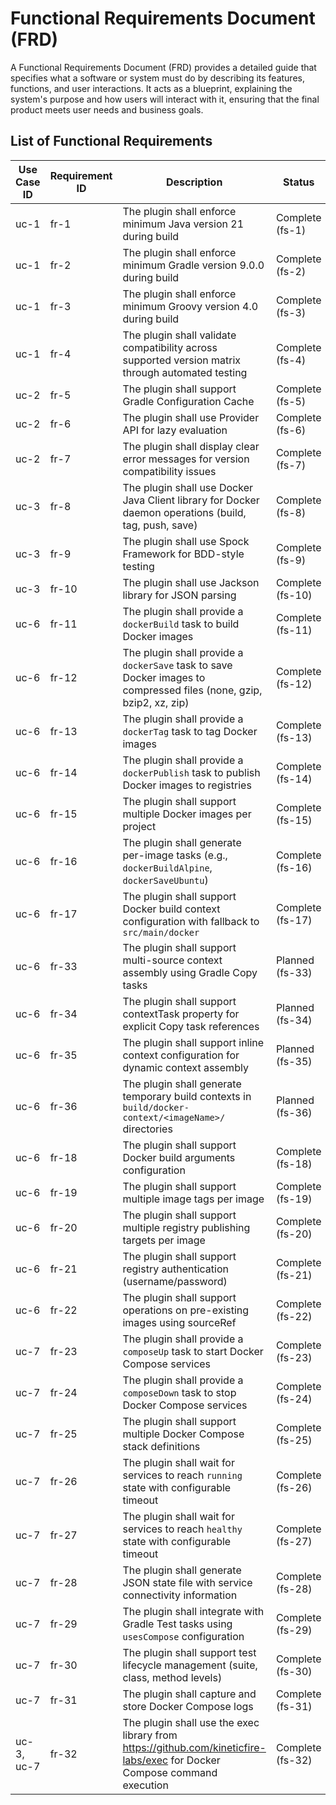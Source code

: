 # Functional Requirements Document (FRD)

A Functional Requirements Document (FRD) provides a detailed guide that specifies what a software or system must do by 
describing its features, functions, and user interactions. It acts as a blueprint, explaining the system's purpose and 
how users will interact with it, ensuring that the final product meets user needs and business goals.

## List of Functional Requirements

| Use Case ID | Requirement ID | Description                                                                                                              | Status           |
|-------------|----------------|--------------------------------------------------------------------------------------------------------------------------|------------------|
| uc-1        | fr-1           | The plugin shall enforce minimum Java version 21 during build                                                            | Complete (fs-1)  |
| uc-1        | fr-2           | The plugin shall enforce minimum Gradle version 9.0.0 during build                                                       | Complete (fs-2)  |
| uc-1        | fr-3           | The plugin shall enforce minimum Groovy version 4.0 during build                                                         | Complete (fs-3)  |
| uc-1        | fr-4           | The plugin shall validate compatibility across supported version matrix through automated testing                        | Complete (fs-4)  |
| uc-2        | fr-5           | The plugin shall support Gradle Configuration Cache                                                                      | Complete (fs-5)  |
| uc-2        | fr-6           | The plugin shall use Provider API for lazy evaluation                                                                    | Complete (fs-6)  |
| uc-2        | fr-7           | The plugin shall display clear error messages for version compatibility issues                                           | Complete (fs-7)  |
| uc-3        | fr-8           | The plugin shall use Docker Java Client library for Docker daemon operations (build, tag, push, save)                    | Complete (fs-8)  |
| uc-3        | fr-9           | The plugin shall use Spock Framework for BDD-style testing                                                               | Complete (fs-9)  |
| uc-3        | fr-10          | The plugin shall use Jackson library for JSON parsing                                                                    | Complete (fs-10) |
| uc-6        | fr-11          | The plugin shall provide a `dockerBuild` task to build Docker images                                                     | Complete (fs-11) |
| uc-6        | fr-12          | The plugin shall provide a `dockerSave` task to save Docker images to compressed files (none, gzip, bzip2, xz, zip)                                       | Complete (fs-12) |
| uc-6        | fr-13          | The plugin shall provide a `dockerTag` task to tag Docker images                                                         | Complete (fs-13) |
| uc-6        | fr-14          | The plugin shall provide a `dockerPublish` task to publish Docker images to registries                                   | Complete (fs-14) |
| uc-6        | fr-15          | The plugin shall support multiple Docker images per project                                                              | Complete (fs-15) |
| uc-6        | fr-16          | The plugin shall generate per-image tasks (e.g., `dockerBuildAlpine`, `dockerSaveUbuntu`)                                | Complete (fs-16) |
| uc-6        | fr-17          | The plugin shall support Docker build context configuration with fallback to `src/main/docker`                           | Complete (fs-17) |
| uc-6        | fr-33          | The plugin shall support multi-source context assembly using Gradle Copy tasks                                           | Planned (fs-33)  |
| uc-6        | fr-34          | The plugin shall support contextTask property for explicit Copy task references                                          | Planned (fs-34)  |
| uc-6        | fr-35          | The plugin shall support inline context configuration for dynamic context assembly                                       | Planned (fs-35)  |
| uc-6        | fr-36          | The plugin shall generate temporary build contexts in `build/docker-context/<imageName>/` directories                   | Planned (fs-36)  |
| uc-6        | fr-18          | The plugin shall support Docker build arguments configuration                                                            | Complete (fs-18) |
| uc-6        | fr-19          | The plugin shall support multiple image tags per image                                                                   | Complete (fs-19) |
| uc-6        | fr-20          | The plugin shall support multiple registry publishing targets per image                                                  | Complete (fs-20) |
| uc-6        | fr-21          | The plugin shall support registry authentication (username/password)                                                     | Complete (fs-21) |
| uc-6        | fr-22          | The plugin shall support operations on pre-existing images using sourceRef                                               | Complete (fs-22) |
| uc-7        | fr-23          | The plugin shall provide a `composeUp` task to start Docker Compose services                                             | Complete (fs-23) |
| uc-7        | fr-24          | The plugin shall provide a `composeDown` task to stop Docker Compose services                                            | Complete (fs-24) |
| uc-7        | fr-25          | The plugin shall support multiple Docker Compose stack definitions                                                       | Complete (fs-25) |
| uc-7        | fr-26          | The plugin shall wait for services to reach `running` state with configurable timeout                                    | Complete (fs-26) |
| uc-7        | fr-27          | The plugin shall wait for services to reach `healthy` state with configurable timeout                                    | Complete (fs-27) |
| uc-7        | fr-28          | The plugin shall generate JSON state file with service connectivity information                                          | Complete (fs-28) |
| uc-7        | fr-29          | The plugin shall integrate with Gradle Test tasks using `usesCompose` configuration                                      | Complete (fs-29) |
| uc-7        | fr-30          | The plugin shall support test lifecycle management (suite, class, method levels)                                         | Complete (fs-30) |
| uc-7        | fr-31          | The plugin shall capture and store Docker Compose logs                                                                   | Complete (fs-31) |
| uc-3, uc-7  | fr-32          | The plugin shall use the exec library from https://github.com/kineticfire-labs/exec for Docker Compose command execution | Complete (fs-32) |


